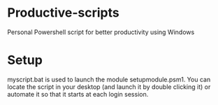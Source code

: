 # Productive-scripts
Personal Powershell script for better productivity using Windows

# Setup
myscript.bat is used to launch the module setupmodule.psm1. You can locate the script in your desktop (and launch it by double clicking it) or automate it so that it starts at each login session.
